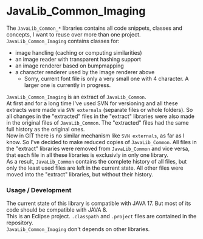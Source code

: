 # JavaLib_Common_Imaging
The `JavaLib_Common_*` libraries contains all code snippets, classes and concepts, I want to reuse over more than one project.  
`JavaLib_Common_Imaging` contains classes for:
* image handling (caching or computing similarities)
* an image reader with transparent hashing support
* an image renderer based on bumpmapping
* a character renderer used by the image renderer above
	* Sorry, current font file is only a very small one with 4 character. A larger one is currently in progress.

`JavaLib_Common_Imaging` is an extract of `JavaLib_Common`.  
At first and for a long time I've used SVN for versioning and all these extracts were made via `SVN externals` (separate files or whole folders).
So all changes in the "extracted" files in the "extract" libraries were also made in the original files of `JavaLib_Common`.
The "extracted" files had the same full history as the original ones.  
Now in GIT there is no similar mechanism like `SVN externals`, as far as I know.
So I've decided to make reduced copies of `JavaLib_Common`.
All files in the "extract" libraries were removed from `JavaLib_Common` and vice versa,
that each file in all these libraries is exclusivly in only one library.  
As a result, `JavaLib_Common` contains the complete history of all files, but only the least used files are left in the current state.
All other files were moved into the "extract" libraries, but without their history.

### Usage / Development
The current state of this library is compatible with JAVA 17. But most of its code should be compatible with JAVA 8.  
This is an Eclipse project. `.classpath` and `.project` files are contained in the repository.  
`JavaLib_Common_Imaging` don't depends on other libraries.
